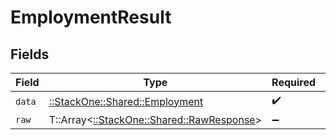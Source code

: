 # EmploymentResult


## Fields

| Field                                                                           | Type                                                                            | Required                                                                        | Description                                                                     |
| ------------------------------------------------------------------------------- | ------------------------------------------------------------------------------- | ------------------------------------------------------------------------------- | ------------------------------------------------------------------------------- |
| `data`                                                                          | [::StackOne::Shared::Employment](../../models/shared/employment.md)             | :heavy_check_mark:                                                              | N/A                                                                             |
| `raw`                                                                           | T::Array<[::StackOne::Shared::RawResponse](../../models/shared/rawresponse.md)> | :heavy_minus_sign:                                                              | N/A                                                                             |